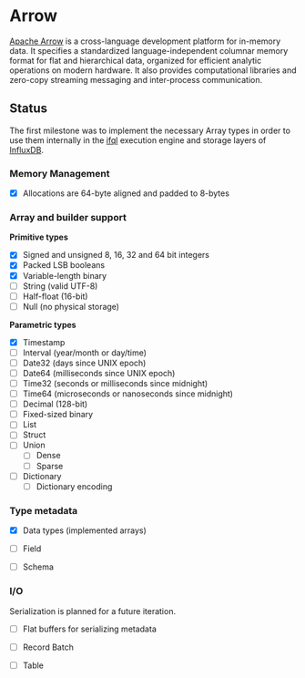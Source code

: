 Arrow
=====

[Apache Arrow][arrow] is a cross-language development platform for in-memory data. It specifies a 
standardized language-independent columnar memory format for flat and hierarchical data, 
organized for efficient analytic operations on modern hardware. It also provides computational 
libraries and zero-copy streaming messaging and inter-process communication.

Status
------

The first milestone was to implement the necessary Array types in order to use
them internally in the [ifql][] execution engine and storage layers of [InfluxDB][].


### Memory Management

- [x] Allocations are 64-byte aligned and padded to 8-bytes


### Array and builder support

**Primitive types**

- [x] Signed and unsigned 8, 16, 32 and 64 bit integers
- [x] Packed LSB booleans
- [x] Variable-length binary
- [ ] String (valid UTF-8)
- [ ] Half-float (16-bit)
- [ ] Null (no physical storage)

**Parametric types**

- [x] Timestamp
- [ ] Interval (year/month or day/time)
- [ ] Date32 (days since UNIX epoch)
- [ ] Date64 (milliseconds since UNIX epoch)
- [ ] Time32 (seconds or milliseconds since midnight)
- [ ] Time64 (microseconds or nanoseconds since midnight)
- [ ] Decimal (128-bit)
- [ ] Fixed-sized binary
- [ ] List
- [ ] Struct
- [ ] Union
    - [ ] Dense
    - [ ] Sparse
- [ ] Dictionary 
    - [ ] Dictionary encoding

### Type metadata

- [x] Data types (implemented arrays)
- [ ] Field
- [ ] Schema
  

### I/O 

Serialization is planned for a future iteration.

- [ ] Flat buffers for serializing metadata
- [ ] Record Batch
- [ ] Table



[arrow]:    https://arrow.apache.org
[ifql]:     https://github.com/influxdata/ifql
[InfluxDB]: https://github.com/influxdata/influxdb